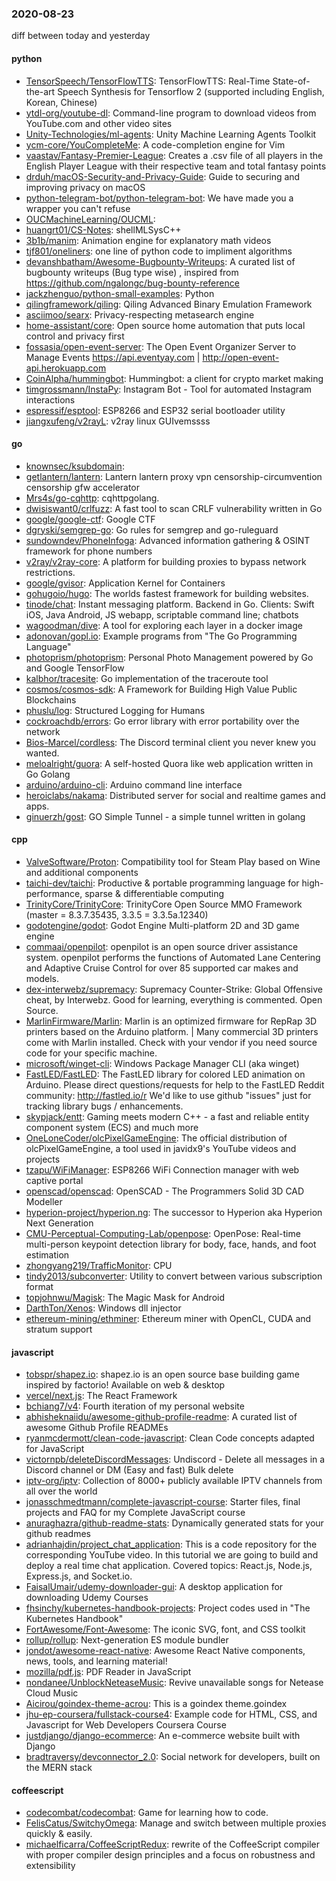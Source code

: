 ### 2020-08-23
diff between today and yesterday

#### python
* [TensorSpeech/TensorFlowTTS](https://github.com/TensorSpeech/TensorFlowTTS):  TensorFlowTTS: Real-Time State-of-the-art Speech Synthesis for Tensorflow 2 (supported including English, Korean, Chinese)
* [ytdl-org/youtube-dl](https://github.com/ytdl-org/youtube-dl): Command-line program to download videos from YouTube.com and other video sites
* [Unity-Technologies/ml-agents](https://github.com/Unity-Technologies/ml-agents): Unity Machine Learning Agents Toolkit
* [ycm-core/YouCompleteMe](https://github.com/ycm-core/YouCompleteMe): A code-completion engine for Vim
* [vaastav/Fantasy-Premier-League](https://github.com/vaastav/Fantasy-Premier-League): Creates a .csv file of all players in the English Player League with their respective team and total fantasy points
* [drduh/macOS-Security-and-Privacy-Guide](https://github.com/drduh/macOS-Security-and-Privacy-Guide): Guide to securing and improving privacy on macOS
* [python-telegram-bot/python-telegram-bot](https://github.com/python-telegram-bot/python-telegram-bot): We have made you a wrapper you can't refuse
* [OUCMachineLearning/OUCML](https://github.com/OUCMachineLearning/OUCML): 
* [huangrt01/CS-Notes](https://github.com/huangrt01/CS-Notes): shellMLSysC++
* [3b1b/manim](https://github.com/3b1b/manim): Animation engine for explanatory math videos
* [tjf801/oneliners](https://github.com/tjf801/oneliners): one line of python code to impliment algorithms
* [devanshbatham/Awesome-Bugbounty-Writeups](https://github.com/devanshbatham/Awesome-Bugbounty-Writeups): A curated list of bugbounty writeups (Bug type wise) , inspired from https://github.com/ngalongc/bug-bounty-reference
* [jackzhenguo/python-small-examples](https://github.com/jackzhenguo/python-small-examples):  Python 
* [qilingframework/qiling](https://github.com/qilingframework/qiling): Qiling Advanced Binary Emulation Framework
* [asciimoo/searx](https://github.com/asciimoo/searx): Privacy-respecting metasearch engine
* [home-assistant/core](https://github.com/home-assistant/core):  Open source home automation that puts local control and privacy first
* [fossasia/open-event-server](https://github.com/fossasia/open-event-server): The Open Event Organizer Server to Manage Events https://api.eventyay.com | http://open-event-api.herokuapp.com
* [CoinAlpha/hummingbot](https://github.com/CoinAlpha/hummingbot): Hummingbot: a client for crypto market making
* [timgrossmann/InstaPy](https://github.com/timgrossmann/InstaPy):  Instagram Bot - Tool for automated Instagram interactions
* [espressif/esptool](https://github.com/espressif/esptool): ESP8266 and ESP32 serial bootloader utility
* [jiangxufeng/v2rayL](https://github.com/jiangxufeng/v2rayL): v2ray linux GUIvemssss

#### go
* [knownsec/ksubdomain](https://github.com/knownsec/ksubdomain): 
* [getlantern/lantern](https://github.com/getlantern/lantern): Lantern         lantern proxy vpn censorship-circumvention censorship gfw accelerator
* [Mrs4s/go-cqhttp](https://github.com/Mrs4s/go-cqhttp): cqhttpgolang.
* [dwisiswant0/crlfuzz](https://github.com/dwisiswant0/crlfuzz): A fast tool to scan CRLF vulnerability written in Go
* [google/google-ctf](https://github.com/google/google-ctf): Google CTF
* [dgryski/semgrep-go](https://github.com/dgryski/semgrep-go): Go rules for semgrep and go-ruleguard
* [sundowndev/PhoneInfoga](https://github.com/sundowndev/PhoneInfoga): Advanced information gathering & OSINT framework for phone numbers
* [v2ray/v2ray-core](https://github.com/v2ray/v2ray-core): A platform for building proxies to bypass network restrictions.
* [google/gvisor](https://github.com/google/gvisor): Application Kernel for Containers
* [gohugoio/hugo](https://github.com/gohugoio/hugo): The worlds fastest framework for building websites.
* [tinode/chat](https://github.com/tinode/chat): Instant messaging platform. Backend in Go. Clients: Swift iOS, Java Android, JS webapp, scriptable command line; chatbots
* [wagoodman/dive](https://github.com/wagoodman/dive): A tool for exploring each layer in a docker image
* [adonovan/gopl.io](https://github.com/adonovan/gopl.io): Example programs from "The Go Programming Language"
* [photoprism/photoprism](https://github.com/photoprism/photoprism): Personal Photo Management powered by Go and Google TensorFlow
* [kalbhor/tracesite](https://github.com/kalbhor/tracesite): Go implementation of the traceroute tool
* [cosmos/cosmos-sdk](https://github.com/cosmos/cosmos-sdk):  A Framework for Building High Value Public Blockchains 
* [phuslu/log](https://github.com/phuslu/log): Structured Logging for Humans
* [cockroachdb/errors](https://github.com/cockroachdb/errors): Go error library with error portability over the network
* [Bios-Marcel/cordless](https://github.com/Bios-Marcel/cordless): The Discord terminal client you never knew you wanted.
* [meloalright/guora](https://github.com/meloalright/guora):  A self-hosted Quora like web application written in Go  Golang  
* [arduino/arduino-cli](https://github.com/arduino/arduino-cli): Arduino command line interface
* [heroiclabs/nakama](https://github.com/heroiclabs/nakama): Distributed server for social and realtime games and apps.
* [ginuerzh/gost](https://github.com/ginuerzh/gost): GO Simple Tunnel - a simple tunnel written in golang

#### cpp
* [ValveSoftware/Proton](https://github.com/ValveSoftware/Proton): Compatibility tool for Steam Play based on Wine and additional components
* [taichi-dev/taichi](https://github.com/taichi-dev/taichi): Productive & portable programming language for high-performance, sparse & differentiable computing
* [TrinityCore/TrinityCore](https://github.com/TrinityCore/TrinityCore): TrinityCore Open Source MMO Framework (master = 8.3.7.35435, 3.3.5 = 3.3.5a.12340)
* [godotengine/godot](https://github.com/godotengine/godot): Godot Engine  Multi-platform 2D and 3D game engine
* [commaai/openpilot](https://github.com/commaai/openpilot): openpilot is an open source driver assistance system. openpilot performs the functions of Automated Lane Centering and Adaptive Cruise Control for over 85 supported car makes and models.
* [dex-interwebz/supremacy](https://github.com/dex-interwebz/supremacy): Supremacy Counter-Strike: Global Offensive cheat, by Interwebz. Good for learning, everything is commented. Open Source.
* [MarlinFirmware/Marlin](https://github.com/MarlinFirmware/Marlin): Marlin is an optimized firmware for RepRap 3D printers based on the Arduino platform. | Many commercial 3D printers come with Marlin installed. Check with your vendor if you need source code for your specific machine.
* [microsoft/winget-cli](https://github.com/microsoft/winget-cli): Windows Package Manager CLI (aka winget)
* [FastLED/FastLED](https://github.com/FastLED/FastLED): The FastLED library for colored LED animation on Arduino. Please direct questions/requests for help to the FastLED Reddit community: http://fastled.io/r We'd like to use github "issues" just for tracking library bugs / enhancements.
* [skypjack/entt](https://github.com/skypjack/entt): Gaming meets modern C++ - a fast and reliable entity component system (ECS) and much more
* [OneLoneCoder/olcPixelGameEngine](https://github.com/OneLoneCoder/olcPixelGameEngine): The official distribution of olcPixelGameEngine, a tool used in javidx9's YouTube videos and projects
* [tzapu/WiFiManager](https://github.com/tzapu/WiFiManager): ESP8266 WiFi Connection manager with web captive portal
* [openscad/openscad](https://github.com/openscad/openscad): OpenSCAD - The Programmers Solid 3D CAD Modeller
* [hyperion-project/hyperion.ng](https://github.com/hyperion-project/hyperion.ng): The successor to Hyperion aka Hyperion Next Generation
* [CMU-Perceptual-Computing-Lab/openpose](https://github.com/CMU-Perceptual-Computing-Lab/openpose): OpenPose: Real-time multi-person keypoint detection library for body, face, hands, and foot estimation
* [zhongyang219/TrafficMonitor](https://github.com/zhongyang219/TrafficMonitor): CPU
* [tindy2013/subconverter](https://github.com/tindy2013/subconverter): Utility to convert between various subscription format
* [topjohnwu/Magisk](https://github.com/topjohnwu/Magisk): The Magic Mask for Android
* [DarthTon/Xenos](https://github.com/DarthTon/Xenos): Windows dll injector
* [ethereum-mining/ethminer](https://github.com/ethereum-mining/ethminer): Ethereum miner with OpenCL, CUDA and stratum support

#### javascript
* [tobspr/shapez.io](https://github.com/tobspr/shapez.io): shapez.io is an open source base building game inspired by factorio! Available on web & desktop
* [vercel/next.js](https://github.com/vercel/next.js): The React Framework
* [bchiang7/v4](https://github.com/bchiang7/v4): Fourth iteration of my personal website
* [abhisheknaiidu/awesome-github-profile-readme](https://github.com/abhisheknaiidu/awesome-github-profile-readme):  A curated list of awesome Github Profile READMEs 
* [ryanmcdermott/clean-code-javascript](https://github.com/ryanmcdermott/clean-code-javascript):  Clean Code concepts adapted for JavaScript
* [victornpb/deleteDiscordMessages](https://github.com/victornpb/deleteDiscordMessages): Undiscord - Delete all messages in a Discord channel or DM (Easy and fast) Bulk delete
* [iptv-org/iptv](https://github.com/iptv-org/iptv): Collection of 8000+ publicly available IPTV channels from all over the world
* [jonasschmedtmann/complete-javascript-course](https://github.com/jonasschmedtmann/complete-javascript-course): Starter files, final projects and FAQ for my Complete JavaScript course
* [anuraghazra/github-readme-stats](https://github.com/anuraghazra/github-readme-stats):  Dynamically generated stats for your github readmes
* [adrianhajdin/project_chat_application](https://github.com/adrianhajdin/project_chat_application): This is a code repository for the corresponding YouTube video. In this tutorial we are going to build and deploy a real time chat application. Covered topics: React.js, Node.js, Express.js, and Socket.io.
* [FaisalUmair/udemy-downloader-gui](https://github.com/FaisalUmair/udemy-downloader-gui): A desktop application for downloading Udemy Courses
* [fhsinchy/kubernetes-handbook-projects](https://github.com/fhsinchy/kubernetes-handbook-projects): Project codes used in "The Kubernetes Handbook" 
* [FortAwesome/Font-Awesome](https://github.com/FortAwesome/Font-Awesome): The iconic SVG, font, and CSS toolkit
* [rollup/rollup](https://github.com/rollup/rollup): Next-generation ES module bundler
* [jondot/awesome-react-native](https://github.com/jondot/awesome-react-native): Awesome React Native components, news, tools, and learning material!
* [mozilla/pdf.js](https://github.com/mozilla/pdf.js): PDF Reader in JavaScript
* [nondanee/UnblockNeteaseMusic](https://github.com/nondanee/UnblockNeteaseMusic): Revive unavailable songs for Netease Cloud Music
* [Aicirou/goindex-theme-acrou](https://github.com/Aicirou/goindex-theme-acrou): This is a goindex theme.goindex
* [jhu-ep-coursera/fullstack-course4](https://github.com/jhu-ep-coursera/fullstack-course4): Example code for HTML, CSS, and Javascript for Web Developers Coursera Course
* [justdjango/django-ecommerce](https://github.com/justdjango/django-ecommerce): An e-commerce website built with Django
* [bradtraversy/devconnector_2.0](https://github.com/bradtraversy/devconnector_2.0): Social network for developers, built on the MERN stack

#### coffeescript
* [codecombat/codecombat](https://github.com/codecombat/codecombat): Game for learning how to code.
* [FelisCatus/SwitchyOmega](https://github.com/FelisCatus/SwitchyOmega): Manage and switch between multiple proxies quickly & easily.
* [michaelficarra/CoffeeScriptRedux](https://github.com/michaelficarra/CoffeeScriptRedux):  rewrite of the CoffeeScript compiler with proper compiler design principles and a focus on robustness and extensibility
